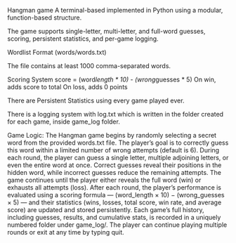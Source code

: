 Hangman game
A terminal-based implemented in Python using a modular, function-based structure.

The game supports single-letter, multi-letter, and full-word guesses, scoring, persistent statistics, and per-game logging.

Wordlist Format (words/words.txt)

The file contains at least 1000 comma-separated words.

Scoring System
score = (word*length * 10) - (wrong*guesses * 5)
On win, adds score to total
On loss, adds 0 points

There are Persistent Statistics using every game played ever.

There is a logging system with log.txt which is written in the
folder created for each game, inside game_log folder.

Game Logic:
The Hangman game begins by randomly selecting a secret word from the provided words.txt file. The player’s goal is to correctly guess this word within a limited number of wrong attempts (default is 6). During each round, the player can guess a single letter, multiple adjoining letters, or even the entire word at once. Correct guesses reveal their positions in the hidden word, while incorrect guesses reduce the remaining attempts. The game continues until the player either reveals the full word (win) or exhausts all attempts (loss). After each round, the player’s performance is evaluated using a scoring formula — (word_length × 10) − (wrong_guesses × 5) — and their statistics (wins, losses, total score, win rate, and average score) are updated and stored persistently. Each game’s full history, including guesses, results, and cumulative stats, is recorded in a uniquely numbered folder under game_log/. The player can continue playing multiple rounds or exit at any time by typing quit.
